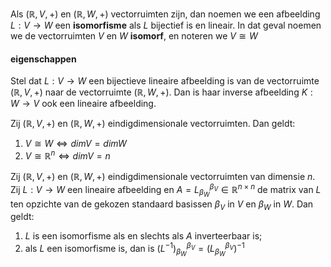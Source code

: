 Als $(\mathbb{R}, V , +)$ en $(\mathbb{R}, W , +)$ vectorruimten zijn, dan noemen we een afbeelding $L: V \to W$ een __isomorfisme__ als $L$ bijectief is en lineair. 
In dat geval noemen we de vectorruimten $V$ en $W$ __isomorf__, en noteren we $V \cong W$ 

#### eigenschappen
Stel dat $L : V \to W$ een bijectieve lineaire afbeelding is van de vectorruimte $(\mathbb{R}, V , +)$ naar de vectorruimte $(\mathbb{R}, W, +)$. Dan is haar inverse afbeelding $K : W \to V$ ook een lineaire afbeelding.

Zij $(\mathbb{R}, V , +)$ en $(\mathbb{R}, W, +)$ eindigdimensionale vectorruimten. Dan geldt:
1. $V \cong W \Leftrightarrow dim V = dim W$ 
2. $V \cong \mathbb{R}^{n} \Leftrightarrow dim V = n$ 

Zij $(\mathbb{R}, V , +)$ en $(\mathbb{R}, W, +)$ eindigdimensionale vectorruimten van dimensie $n$. Zij $L: V \to W$ een lineaire afbeelding en $A = L_{\beta_{W}}^{\beta_{V}} \in \mathbb{R}^{n \times n}$ de matrix van $L$ ten opzichte van de gekozen standaard basissen $\beta_{V}$ in $V$ en $\beta_{W}$ in $W$. Dan geldt:
1. $L$ is een isomorfisme als en slechts als $A$ inverteerbaar is;
2. als $L$ een isomorfisme is, dan is $(L^{-1})_{\beta_{W}}^{\beta_{V}} = (L_{\beta_{W}}^{\beta_{V}})^{-1}$ 